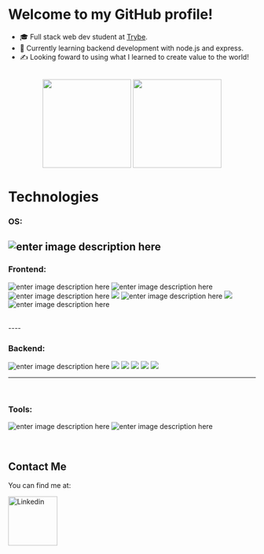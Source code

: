 # Welcome to my GitHub profile!



- 🎓 Full stack web dev student at [Trybe](https://www.betrybe.com/).
- 🌱 Currently learning backend development with node.js and express.
- ✍️ Looking foward to using what I learned to create value to the world!

<br>
<div align="center">
  <img height="180em" src="https://github-readme-stats.vercel.app/api?username=qzbrainon&show_icons=true&theme=github_dark&include_all_commits=true&count_private=true"/>
  <img height="180em" src="https://github-readme-stats.vercel.app/api/top-langs/?username=qzbrainon&layout=compact&langs_count=7&theme=github_dark"/>
</div>



# Technologies


### OS:
![enter image description here](https://img.shields.io/badge/Linux-white?style=for-the-badge&logo=linux&logoColor=black)
----

### Frontend:

![enter image description here](https://img.shields.io/badge/HTML-orange?style=for-the-badge&logo=html5&logoColor=white)
![enter image description here](https://img.shields.io/badge/CSS-blue?&style=for-the-badge&logo=css3&logoColor=white)
![enter image description here](https://img.shields.io/badge/JavaScript-F7DF1E?style=for-the-badge&logo=javascript&logoColor=black)
![](https://img.shields.io/badge/Typescript-blue?style=for-the-badge&logo=Typescript&logoColor=white)
![enter image description here](https://img.shields.io/badge/react-black?style=for-the-badge&logo=react&logoColor=blue)
![](https://img.shields.io/badge/Redux-white?style=for-the-badge&logo=Redux&logoColor=purple)
![enter image description here](https://img.shields.io/badge/Jest-orange?style=for-the-badge&logo=jest&logoColor=white)

<br>
----

### Backend:
![enter image description here](https://img.shields.io/badge/Node.js-black?style=for-the-badge&logo=Node.js&logoColor=green)
![](https://img.shields.io/badge/Express.js-black?style=for-the-badge&logo=Express&logoColor=green)
![](https://img.shields.io/badge/Docker-blue?style=for-the-badge&logo=Docker&logoColor=white)
![](https://img.shields.io/badge/MySql-black?style=for-the-badge&logo=MySql&logoColor=blue)
![](https://img.shields.io/badge/MongoDB-black?style=for-the-badge&logo=MongoDB&logoColor=green)
![](https://img.shields.io/badge/Sequelize-black?style=for-the-badge&logo=Sequelize&logoColor=lightblue)

----

<br>

### Tools:

![enter image description here](https://img.shields.io/badge/Git-black?style=for-the-badge&logo=git&logoColor=orange)
![enter image description here](https://img.shields.io/badge/github-white?style=for-the-badge&logo=github&logoColor=black)

<br>

## Contact Me

You can find me at: 

<a href="https://www.linkedin.com/in/brainon-queiroz/" target="blank">
  <img align="center" alt="Linkedin" width="100px" src="https://img.shields.io/badge/-Linkedin-2361B8?style=for-the-badge&logo=linkedin" />
</a>


